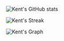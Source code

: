 ![Kent's GitHub stats](https://github-readme-stats.vercel.app/api?username=kentlouisetonino&hide=contribs,issues&theme=dark)

![Kent's Streak](https://github-readme-streak-stats.herokuapp.com/?user=kentlouisetonino&theme=dark)

![Kent's Graph](https://github-readme-activity-graph.cyclic.app/graph?username=kentlouisetonino&theme=react-dark)
